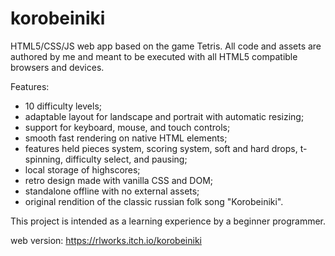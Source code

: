 # korobeiniki
HTML5/CSS/JS web app based on the game Tetris. All code and assets are authored by me and meant to be executed with all HTML5 compatible browsers and devices.

Features:
- 10 difficulty levels;
- adaptable layout for landscape and portrait with automatic resizing;
- support for keyboard, mouse, and touch controls;
- smooth fast rendering on native HTML elements;
- features held pieces system, scoring system, soft and hard drops, t-spinning, difficulty select, and pausing;
- local storage of highscores;
- retro design made with vanilla CSS and DOM;
- standalone offline with no external assets;
- original rendition of the classic russian folk song "Korobeiniki".

This project is intended as a learning experience by a beginner programmer.

web version: https://rlworks.itch.io/korobeiniki